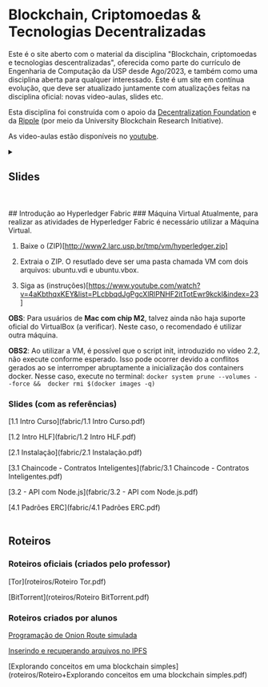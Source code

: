 # Blockchain, Criptomoedas & Tecnologias Decentralizadas
Este é o site aberto com o material da disciplina "Blockchain, criptomoedas e tecnologias descentralizadas", oferecida como parte do currículo de Engenharia de Computação da USP desde Ago/2023, e também como uma disciplina aberta para qualquer interessado. Este é um site em contínua evolução, que deve ser atualizado juntamente com atualizações feitas na disciplina oficial: novas video-aulas, slides etc.

Esta disciplina foi construída com o apoio da [Decentralization Foundation](https://d24n.org) e da [Ripple](https://ripple.com) (por meio da University Blockchain Research Initiative).

As video-aulas estão disponíveis no [youtube](https://www.youtube.com/playlist?list=PLcbbqdJgPgcXlRlPNHF2itTotEwr9kckl).
<details>
<summary><h2>Slides</h2></summary>
[1a. Intro](slides/1a. Intro.pdf)

[1b. Intro - Classificação P2P](slides/1b. Intro - Classificação P2P.pdf)

[2a. Fundamentos de Criptografia - Serviços de Segurança](slides/2a. Fundamentos de Criptografia - Serviços Segurança.pdf)

[2b. Fundamentos de Criptografia - Criptografia Simétrica](slides/2b. Fundamentos de Criptografia - Criptografia simétrica.pdf)

[2c. Fundamentos de Criptografia - Assinaturas Digitais](slides/2c. Fundamentos de Criptografia - Assinaturas Digitais.pdf)

[2d. Fundamentos de Criptografia - Certificação Digital](slides/2d. Fundamentos de Criptografia - Certificação Digital.pdf)

[2e. Fundamentos de Criptografia - Construções Avançadas](slides/2e. Fundamentos de Criptografia - Construções Avançadas.pdf)

[3a. Blockchain sem Hype - Motivacao](slides/3a. BlockChain sem Hype-Motivacao.pdf)

[3b. Blockchain sem Hype - Blockchains](slides/3b. BlockChain sem Hype-Blockchains.pdf)

[3c. Blockchain sem Hype - Logs Transparentes (v3)](slides/3c. BlockChain sem Hype-Logs Transparentes - v3.pdf)

[3d. Blockchain sem Hype - Considerações](slides/3d. BlockChain sem Hype-Considerações.pdf)

[3e. Blockchain sem Hype - Aplicações](slides/3e. BlockChain sem Hype-Aplicações.pdf)

[3f. Blockchain sem Hype - Aplicacoes, mas não](slides/3f. BlockChain sem Hype-Aplicacoes, mas não.pdf)

[3g. Blockchain sem Hype - Privacidade](slides/3g. BlockChain sem Hype-Privacidade.pdf)

[3h. Blockchain sem Hype - Forks](slides/3h. BlockChain sem Hype - Forks.pdf)

[3z. (Bônus) Blockchain sem Hype- Criptomoedas e crimes (v2)](slides/3z. (Bônus) BlockChain sem Hype- Criptomoedas e crimes - v2.pdf)

[4a. Universo descentralizado - Tor](slides/4a. Universo descentralizado - Tor.pdf)

[4b. Universo descentralizado - Buscas de dados e DHT](slides/4b. Universo descentralizado - Buscas de dados e DHT.pdf)

[4c. Universo descentralizado - Broadcast e Gossip](slides/4c. Universo descentralizado - Broadcast e Gossip.pdf)

[4d. Universo descentralizado - Bittorrent e Compartilhamento de Arquivos](slides/4d. Universo descentralizado - Bittorrent e Compartilhamento de Arquivos.pdf)

[4e. Universo descentralizado - OAuth + OIDC](slides/4e. Universo descentralizado - OAuth + OIDC.pdf)

[4f. Universo descentralizado - IPFS](slides/4f. Universo descentralizado - IPFS.pdf)
</details>
<br>
<br>
## Introdução ao Hyperledger Fabric
### Máquina Virtual
Atualmente, para realizar as atividades de Hyperledger Fabric é necessário utilizar a Máquina Virtual.

1. Baixe o (ZIP)[http://www2.larc.usp.br/tmp/vm/hyperledger.zip]

2. Extraia o ZIP. O resutlado deve ser uma pasta chamada VM com dois arquivos: ubuntu.vdi e ubuntu.vbox.

3. Siga as (instruções)[https://www.youtube.com/watch?v=4aKbthqxKEY&list=PLcbbqdJgPgcXlRlPNHF2itTotEwr9kckl&index=23]

**OBS**: Para usuários de **Mac com chip M2**, talvez ainda não haja suporte oficial do VirtualBox (a verificar). Neste caso, o recomendado é utilizar outra máquina.

**OBS2**: Ao utilizar a VM, é possível que o script init, introduzido no vídeo 2.2, não execute conforme esperado. Isso pode ocorrer devido a conflitos gerados ao se interromper abruptamente a inicialização dos containers docker. Nesse caso, execute no terminal: `docker system prune --volumes --force &&  docker rmi $(docker images -q)`

### Slides (com as referências)
[1.1 Intro Curso](fabric/1.1 Intro Curso.pdf)

[1.2 Intro HLF](fabric/1.2 Intro HLF.pdf)

[2.1 Instalação](fabric/2.1 Instalação.pdf)

[3.1 Chaincode - Contratos Inteligentes](fabric/3.1 Chaincode - Contratos Inteligentes.pdf)

[3.2 - API com Node.js](fabric/3.2 - API com Node.js.pdf)

[4.1 Padrões ERC](fabric/4.1 Padrões ERC.pdf)
<br>
<br>
## Roteiros
### Roteiros oficiais (criados pelo professor)
[Tor](roteiros/Roteiro Tor.pdf)

[BitTorrent](roteiros/Roteiro BitTorrent.pdf)

### Roteiros criados por alunos
[Programação de Onion Route simulada](roteiros/Construindo+o+próprio+onion+routing.zip)

[Inserindo e recuperando arquivos no IPFS](roteiros/Roteiro+IPFS.pdf)

[Explorando conceitos em uma blockchain simples](roteiros/Roteiro+Explorando conceitos em uma blockchain simples.pdf)
